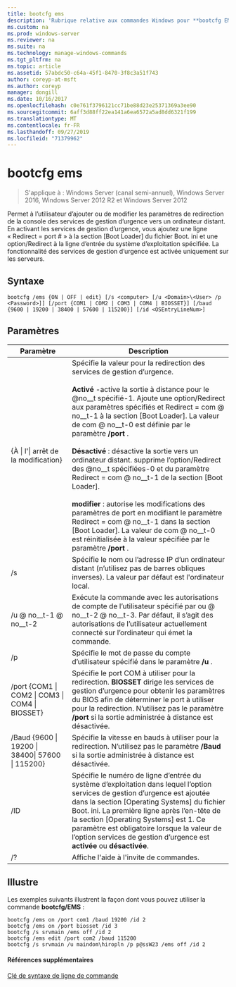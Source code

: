 ```yaml
---
title: bootcfg ems
description: 'Rubrique relative aux commandes Windows pour **bootcfg EMS** : permet à l’utilisateur d’ajouter ou de modifier les paramètres de redirection de la console des services de gestion d’urgence vers un ordinateur distant.'
ms.custom: na
ms.prod: windows-server
ms.reviewer: na
ms.suite: na
ms.technology: manage-windows-commands
ms.tgt_pltfrm: na
ms.topic: article
ms.assetid: 57abdc50-c64a-45f1-8470-3f8c3a51f743
author: coreyp-at-msft
ms.author: coreyp
manager: dongill
ms.date: 10/16/2017
ms.openlocfilehash: c0e761f3796121cc71be88d23e25371369a3ee90
ms.sourcegitcommit: 6aff3d88ff22ea141a6ea6572a5ad8dd6321f199
ms.translationtype: MT
ms.contentlocale: fr-FR
ms.lasthandoff: 09/27/2019
ms.locfileid: "71379962"
---
```

# <a name="bootcfg-ems"></a>bootcfg ems

>S'applique à : Windows Server (canal semi-annuel), Windows Server 2016, Windows Server 2012 R2 et Windows Server 2012

Permet à l’utilisateur d’ajouter ou de modifier les paramètres de redirection de la console des services de gestion d’urgence vers un ordinateur distant. En activant les services de gestion d’urgence, vous ajoutez une ligne « Redirect = port # » à la section [Boot Loader] du fichier Boot. ini et une option/Redirect à la ligne d’entrée du système d’exploitation spécifiée. La fonctionnalité des services de gestion d’urgence est activée uniquement sur les serveurs.

## <a name="syntax"></a>Syntaxe
```
bootcfg /ems {ON | OFF | edit} [/s <computer> [/u <Domain>\<User> /p <Password>]] [/port {COM1 | COM2 | COM3 | COM4 | BIOSSET}] [/baud {9600 | 19200 | 38400 | 57600 | 115200}] [/id <OSEntryLineNum>]
```
## <a name="parameters"></a>Paramètres

|                            Paramètre                             |                                                                                                                                                                                                                                                                                                                                                              Description                                                                                                                                                                                                                                                                                                                                                              |
|------------------------------------------------------------------|---------------------------------------------------------------------------------------------------------------------------------------------------------------------------------------------------------------------------------------------------------------------------------------------------------------------------------------------------------------------------------------------------------------------------------------------------------------------------------------------------------------------------------------------------------------------------------------------------------------------------------------------------------------------------------------------------------------------------------------|
|                    {À &#124; l'&#124; arrêt de la modification}                    | Spécifie la valeur pour la redirection des services de gestion d’urgence.<br /><br />**Activé** -active la sortie à distance pour le @no__t spécifié-1. Ajoute une option/Redirect aux paramètres spécifiés <OSEntryLineNum> et Redirect = com @ no__t-1 à la section [Boot Loader]. La valeur de com @ no__t-0 est définie par le paramètre **/port** .<br /><br />**Désactivé** : désactive la sortie vers un ordinateur distant. supprime l’option/Redirect des @no__t spécifiées-0 et du paramètre Redirect = com @ no__t-1 de la section [Boot Loader].<br /><br />**modifier** : autorise les modifications des paramètres de port en modifiant le paramètre Redirect = com @ no__t-1 dans la section [Boot Loader]. La valeur de com @ no__t-0 est réinitialisée à la valeur spécifiée par le paramètre **/port** . |
|                          /s <computer>                           |                                                                                                                                                                                                                                                                                                          Spécifie le nom ou l’adresse IP d’un ordinateur distant (n’utilisez pas de barres obliques inverses). La valeur par défaut est l'ordinateur local.                                                                                                                                                                                                                                                                                                           |
|                       /u <Domain> @ no__t-1 @ no__t-2                        |                                                                                                                                                                                                                                                                 Exécute la commande avec les autorisations de compte de l’utilisateur spécifié par <User> ou <Domain> @ no__t-2 @ no__t-3. Par défaut, il s’agit des autorisations de l’utilisateur actuellement connecté sur l’ordinateur qui émet la commande.                                                                                                                                                                                                                                                                  |
|                          /p <Password>                           |                                                                                                                                                                                                                                                                                                                         Spécifie le mot de passe du compte d’utilisateur spécifié dans le paramètre **/u** .                                                                                                                                                                                                                                                                                                                         |
| /port {COM1 &#124; COM2 &#124; COM3 &#124; COM4 &#124; BIOSSET}  |                                                                                                                                                                                                                              Spécifie le port COM à utiliser pour la redirection. **BIOSSET** dirige les services de gestion d’urgence pour obtenir les paramètres du BIOS afin de déterminer le port à utiliser pour la redirection. N’utilisez pas le paramètre **/port** si la sortie administrée à distance est désactivée.                                                                                                                                                                                                                              |
| /Baud {9600 &#124; 19200 &#124; 38400&#124; 57600 &#124; 115200} |                                                                                                                                                                                                                                                                                               Spécifie la vitesse en bauds à utiliser pour la redirection. N’utilisez pas le paramètre **/Baud** si la sortie administrée à distance est désactivée.                                                                                                                                                                                                                                                                                               |
|                       /ID <OSEntryLineNum>                       |                                                                                                                                                                                              Spécifie le numéro de ligne d’entrée du système d’exploitation dans lequel l’option services de gestion d’urgence est ajoutée dans la section [Operating Systems] du fichier Boot. ini. La première ligne après l’en-tête de la section [Operating Systems] est 1. Ce paramètre est obligatoire lorsque la valeur de l’option services de gestion d’urgence est **activée** ou **désactivée**.                                                                                                                                                                                              |
|                                /?                                |                                                                                                                                                                                                                                                                                                                                                 Affiche l'aide à l'invite de commandes.                                                                                                                                                                                                                                                                                                                                                  |

## <a name="BKMK_examples"></a>Illustre
Les exemples suivants illustrent la façon dont vous pouvez utiliser la commande **bootcfg/EMS** :
```
bootcfg /ems on /port com1 /baud 19200 /id 2 
bootcfg /ems on /port biosset /id 3 
bootcfg /s srvmain /ems off /id 2 
bootcfg /ems edit /port com2 /baud 115200 
bootcfg /s srvmain /u maindom\hiropln /p p@ssW23 /ems off /id 2
```
#### <a name="additional-references"></a>Références supplémentaires
[Clé de syntaxe de ligne de commande](command-line-syntax-key.md)
